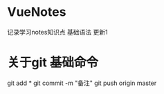 ﻿# VueNotes
记录学习notes知识点
基础语法
更新1
# 关于git 基础命令
git add * 
git commit -m "备注"
git push origin master
